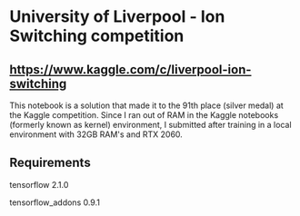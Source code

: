 # University of Liverpool - Ion Switching competition
## https://www.kaggle.com/c/liverpool-ion-switching

This notebook is a solution that made it to the 91th place (silver medal) at the Kaggle competition.
Since I ran out of RAM in the Kaggle notebooks (formerly known as kernel) environment, I submitted 
after training in a local environment with 32GB RAM's and RTX 2060.

## Requirements
tensorflow 2.1.0

tensorflow_addons 0.9.1

